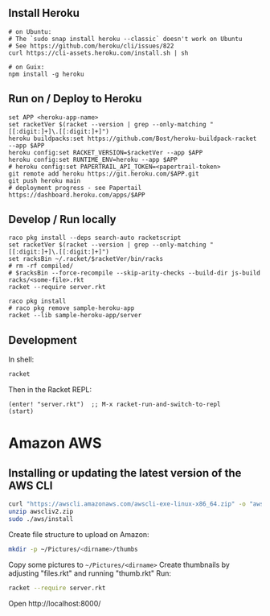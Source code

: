 ## Install Heroku
```fish
# on Ubuntu:
# The `sudo snap install heroku --classic` doesn't work on Ubuntu
# See https://github.com/heroku/cli/issues/822
curl https://cli-assets.heroku.com/install.sh | sh

# on Guix:
npm install -g heroku
```

## Run on / Deploy to Heroku
```fish
set APP <heroku-app-name>
set racketVer $(racket --version | grep --only-matching "[[:digit:]+]\.[[:digit:]+]")
heroku buildpacks:set https://github.com/Bost/heroku-buildpack-racket --app $APP
heroku config:set RACKET_VERSION=$racketVer --app $APP
heroku config:set RUNTIME_ENV=heroku --app $APP
# heroku config:set PAPERTRAIL_API_TOKEN=<papertrail-token>
git remote add heroku https://git.heroku.com/$APP.git
git push heroku main
# deployment progress - see Papertail https://dashboard.heroku.com/apps/$APP
```

## Develop / Run locally
```fish
raco pkg install --deps search-auto racketscript
set racketVer $(racket --version | grep --only-matching "[[:digit:]+]\.[[:digit:]+]")
set racksBin ~/.racket/$racketVer/bin/racks
# rm -rf compiled/
# $racksBin --force-recompile --skip-arity-checks --build-dir js-build racks/<some-file>.rkt
racket --require server.rkt

raco pkg install
# raco pkg remove sample-heroku-app
racket --lib sample-heroku-app/server
```

## Development

In shell:
```bash
racket
```
Then in the Racket REPL:
```racket
(enter! "server.rkt")  ;; M-x racket-run-and-switch-to-repl
(start)
```

# Amazon AWS

## Installing or updating the latest version of the AWS CLI
```bash
curl "https://awscli.amazonaws.com/awscli-exe-linux-x86_64.zip" -o "awscliv2.zip"
unzip awscliv2.zip
sudo ./aws/install
```

Create file structure to upload on Amazon:
```bash
mkdir -p ~/Pictures/<dirname>/thumbs
```
Copy some pictures to `~/Pictures/<dirname>`
Create thumbnails by adjusting "files.rkt" and running "thumb.rkt"
Run:
```bash
racket --require server.rkt                                                                                     ─╯
```
Open http://localhost:8000/
